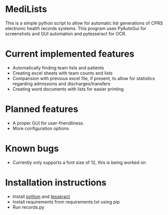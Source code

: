 # MediLists
This is a simple python script to allow for automatic list generations of CPRS electronic health records systems. This program uses PyAutoGui for screenshots and GUI automation and pytesseract for OCR. 

# Current implemented features
- Automatically finding team lists and patients
- Creating excel sheets with team counts and lists
- Comparision with previous excel file, if present, to allow for statistics regarding admissions and discharges/transfers
- Creating word documents with lists for easier printing

# Planned features
- A proper GUI for user-friendliness
- More configuration options

# Known bugs
- Currently only supports a font size of 12, this is being worked on

# Installation instructions
- Install [python](https://www.python.org/downloads/) and [tesseract](https://github.com/UB-Mannheim/tesseract/wiki) 
- Install requirements from requirements.txt using pip
- Run records.py
